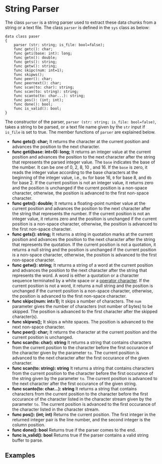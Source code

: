 # String Parser

The class `parser` is a string parser used to extract these data chunks from a string or a text file. The class `parser` is defined in the `sys` class as below:
```altro
data class paser
{
    parser (str: string; is_file: bool=false);
    func getc(): char;
    func geti(base: int): long;
    func getn(): double;
    func gets(): string;
    func getw(): string;
    func skipc(num: int=1);
    func skipws();
    func peer(): char;
    func peernext(): char;
    func scan(to: char): string;
    func scan(to: string): string;
    func scanto(to: char...): string;
    func pos(): (int; int);
    func done(): bool;
    func is_valid(): bool; 
}
```
The constructor of the parser, `parser (str: string; is_file: bool=false)`, takes a string to be parsed, or a text file name given by the `str` input if `is_file` is set to true. The member functions of `parser` are explained below.
* **func getc(): char;** It returns the character at the current position and advances the position to the next character.
* **func geti(base: int=0): long;** It returns an integer value at the current position and advances the position to the next character after the string that represents the parsed integer value. The `base` indicates the base of the number. It can be one of 0, 2, 8, 10 , and 16. If the `base` is zero, it reads the integer value according to the base characters at the beginning of the integer value, i.e., `0x` for base 16, `0` for base 8, and `0b` for base 2. If the current position is not an integer value, it returns zero and the position is unchanged if the current position is a non-space character, otherwise, the position is advanced to the first non-space character.
* **func getn(): double;** It returns a floating-point number value at the current position and advances the position to the next character after the string that represents the number. If the current position is not an integer value, it returns zero and the position is unchanged if the current position is a non-space character, otherwise, the position is advanced to the first non-space character.
* **func gets(): string;** It returns a string in quotation marks at the current position and advances the position to the next character after the string that represents the quotation. If the current position is not a quotation, it returns a null string and the position is unchanged if the current position is a non-space character, otherwise, the position is advanced to the first non-space character.
* **func getw(): string;** It returns a string of a word at the current position and advances the position to the next character after the string that represents the word. A word is either a quotation or a character sequence terminated by a white space or a [operator character](Operators.md). If the current position is not a word, it returns a null string and the position is unchanged if the current position is a non-space character, otherwise, the position is advanced to the first non-space character.
* **func skipc(num: int=1);** It skips a number of characters. The `num` parameter gives the number of characters (not number of bytes) to be skipped. The position is advanced to the first character after the skipped character(s).
* **func skipws();** It skips a white spaces. The position is advanced to the next non-space character.
* **func peer(): char;** It returns the character at the current position and the current position is unchanged.
* **func scan(to: char): string** It returns a string that contains characters from the current position to the character before the first occurance of the character given by the parameter `to`. The current position is advanced to the next character after the first occurance of the given character.
* **func scan(to: string): string** It returns a string that contains characters from the current position to the character before the first occurance of the string given by the parameter `to`. The current position is advanced to the next character after the first occurance of the given string.
* **func scanto(to: char...): string** It returns a string that contains characters from the current position to the character before the first occurance of the character listed in the character stream given by the parameter `to`. The current position is advanced to the first occurance of the character listed in the character stream.
* **func pos(): (int; int)** Returns the current position. The first integer in the returned integer pair is the line number, and the second integer is the column position.
* **func done(): bool** Returns true if the parser comes to the end.
* **func is_valid(): bool** Returns true if the parser contains a valid string buffer to parse.

## Examples




